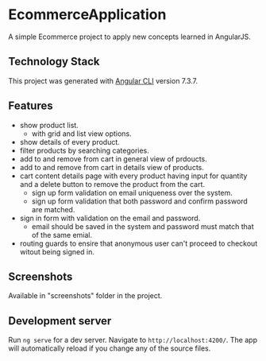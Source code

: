# EcommerceApplication

A simple Ecommerce project to apply new concepts learned in AngularJS.

## Technology Stack

This project was generated with [Angular CLI](https://github.com/angular/angular-cli) version 7.3.7.

## Features

* show product list.
  * with grid and list view options.
* show details of every product.
* filter products by searching categories.
* add to and remove from cart in general view of prdoucts.
* add to and remove from cart in details view of products.
* cart content details page with every product having input for quantity and a delete button to remove the product from the cart.
  * sign up form validation on email uniqueness over the system.
  * sign up form validation that both password and confirm password are matched.
* sign in form with validation on the email and password.
  * email should be saved in the system and password must match that of the same emial.
* routing guards to ensire that anonymous user can't proceed to checkout witout being signed in.

## Screenshots

Available in "screenshots" folder in the project.

## Development server

Run `ng serve` for a dev server. Navigate to `http://localhost:4200/`. The app will automatically reload if you change any of the source files.

